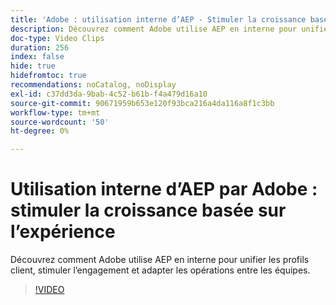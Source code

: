 ```yaml
---
title: 'Adobe : utilisation interne d’AEP - Stimuler la croissance basée sur l’expérience'
description: Découvrez comment Adobe utilise AEP en interne pour unifier les profils client, stimuler l’engagement et adapter les opérations entre les équipes.
doc-type: Video Clips
duration: 256
index: false
hide: true
hidefromtoc: true
recommendations: noCatalog, noDisplay
exl-id: c37dd3da-9bab-4c52-b61b-f4a479d16a10
source-git-commit: 90671959b653e120f93bca216a4da116a8f1c3bb
workflow-type: tm+mt
source-wordcount: '50'
ht-degree: 0%

---
```


# Utilisation interne d’AEP par Adobe : stimuler la croissance basée sur l’expérience

Découvrez comment Adobe utilise AEP en interne pour unifier les profils client, stimuler l’engagement et adapter les opérations entre les équipes.

<!-- 62_S655_3442541_255_adobes-internal-use-of-aep-driving-experienceled-growth -->
>[!VIDEO](https://video.tv.adobe.com/v/3458328/?learn=on&enablevpops=true)
